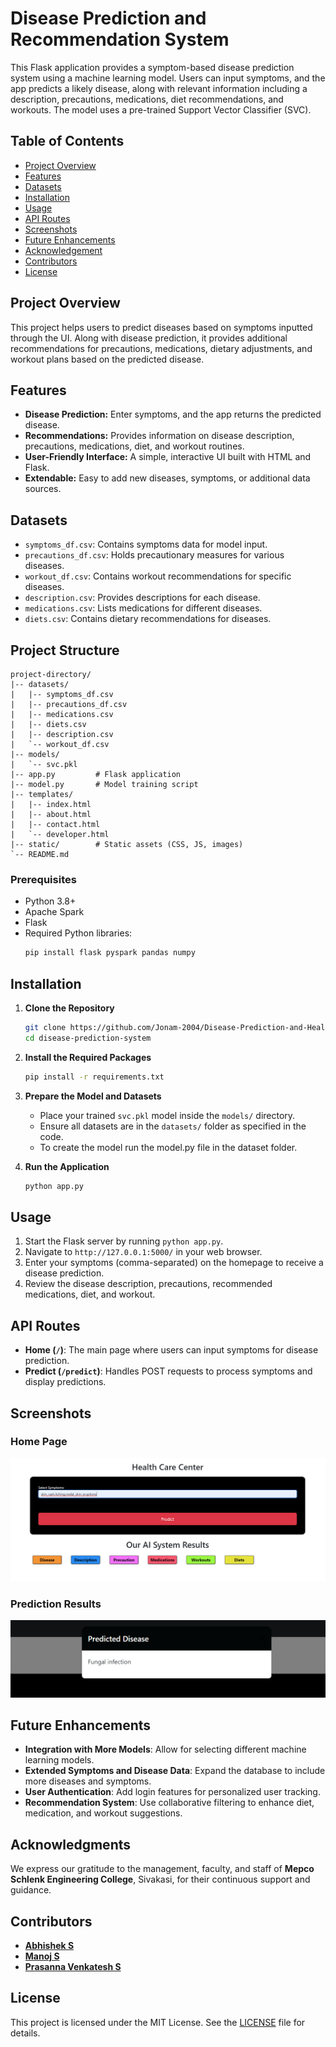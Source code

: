 # Disease Prediction and Recommendation System

This Flask application provides a symptom-based disease prediction system using a machine learning model. Users can input symptoms, and the app predicts a likely disease, along with relevant information including a description, precautions, medications, diet recommendations, and workouts. The model uses a pre-trained Support Vector Classifier (SVC).

## Table of Contents
- [Project Overview](#project-overview)
- [Features](#features)
- [Datasets](#datasets)
- [Installation](#installation)
- [Usage](#usage)
- [API Routes](#api-routes)
- [Screenshots](#screenshots)
- [Future Enhancements](#future-enhancements)
- [Acknowledgement](#acknowledgments)
- [Contributors](#contributors)
- [License](#license)

## Project Overview

This project helps users to predict diseases based on symptoms inputted through the UI. Along with disease prediction, it provides additional recommendations for precautions, medications, dietary adjustments, and workout plans based on the predicted disease.

## Features

- **Disease Prediction:** Enter symptoms, and the app returns the predicted disease.
- **Recommendations:** Provides information on disease description, precautions, medications, diet, and workout routines.
- **User-Friendly Interface:** A simple, interactive UI built with HTML and Flask.
- **Extendable:** Easy to add new diseases, symptoms, or additional data sources.
  
## Datasets

- `symptoms_df.csv`: Contains symptoms data for model input.
- `precautions_df.csv`: Holds precautionary measures for various diseases.
- `workout_df.csv`: Contains workout recommendations for specific diseases.
- `description.csv`: Provides descriptions for each disease.
- `medications.csv`: Lists medications for different diseases.
- `diets.csv`: Contains dietary recommendations for diseases.

## Project Structure
```
project-directory/
|-- datasets/
|   |-- symptoms_df.csv
|   |-- precautions_df.csv
|   |-- medications.csv
|   |-- diets.csv
|   |-- description.csv
|   `-- workout_df.csv
|-- models/
|   `-- svc.pkl
|-- app.py         # Flask application
|-- model.py       # Model training script
|-- templates/
|   |-- index.html
|   |-- about.html
|   |-- contact.html
|   `-- developer.html
|-- static/        # Static assets (CSS, JS, images)
`-- README.md
```

### Prerequisites
- Python 3.8+
- Apache Spark
- Flask
- Required Python libraries:
  ```bash
  pip install flask pyspark pandas numpy
  ```
  
## Installation

1. **Clone the Repository**
    ```bash
    git clone https://github.com/Jonam-2004/Disease-Prediction-and-Health-Recommendation.git
    cd disease-prediction-system
    ```

2. **Install the Required Packages**
    ```bash
    pip install -r requirements.txt
    ```

3. **Prepare the Model and Datasets**
   - Place your trained `svc.pkl` model inside the `models/` directory.
   - Ensure all datasets are in the `datasets/` folder as specified in the code.
   - To create the model run the model.py file in the dataset folder.

4. **Run the Application**
    ```bash
    python app.py
    ```

## Usage

1. Start the Flask server by running `python app.py`.
2. Navigate to `http://127.0.0.1:5000/` in your web browser.
3. Enter your symptoms (comma-separated) on the homepage to receive a disease prediction.
4. Review the disease description, precautions, recommended medications, diet, and workout.

## API Routes

- **Home (`/`)**: The main page where users can input symptoms for disease prediction.
- **Predict (`/predict`)**: Handles POST requests to process symptoms and display predictions.


## Screenshots

### Home Page
![Home Page](ss/home_page.png)

### Prediction Results
![Prediction Results](ss/prediction_results.png)

## Future Enhancements

- **Integration with More Models**: Allow for selecting different machine learning models.
- **Extended Symptoms and Disease Data**: Expand the database to include more diseases and symptoms.
- **User Authentication**: Add login features for personalized user tracking.
- **Recommendation System**: Use collaborative filtering to enhance diet, medication, and workout suggestions.

## Acknowledgments
We express our gratitude to the management, faculty, and staff of **Mepco Schlenk Engineering College**, Sivakasi, for their continuous support and guidance.

## Contributors
- **[Abhishek S](https://github.com/Abishek9342)**
- **[Manoj S](https://github.com/Jonam-2004)**
- **[Prasanna Venkatesh S](https://github.com/anna123venkat)**


## License

This project is licensed under the MIT License. See the [LICENSE](LICENSE) file for details.
